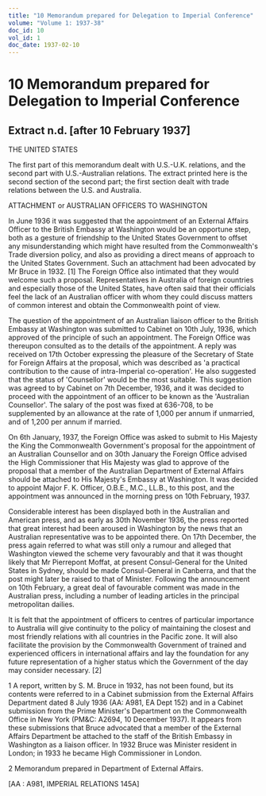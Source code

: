```yaml
---
title: "10 Memorandum prepared for Delegation to Imperial Conference"
volume: "Volume 1: 1937-38"
doc_id: 10
vol_id: 1
doc_date: 1937-02-10
---
```


# 10 Memorandum prepared for Delegation to Imperial Conference

## Extract n.d. [after 10 February 1937]

THE UNITED STATES

The first part of this memorandum dealt with U.S.-U.K. relations, and the second part with U.S.-Australian relations. The extract printed here is the second section of the second part; the first section dealt with trade relations between the U.S. and Australia.

ATTACHMENT or AUSTRALIAN OFFICERS TO WASHINGTON

In June 1936 it was suggested that the appointment of an External Affairs Officer to the British Embassy at Washington would be an opportune step, both as a gesture of friendship to the United States Government to offset any misunderstanding which might have resulted from the Commonwealth's Trade diversion policy, and also as providing a direct means of approach to the United States Government. Such an attachment had been advocated by Mr Bruce in 1932. [1] The Foreign Office also intimated that they would welcome such a proposal. Representatives in Australia of foreign countries and especially those of the United States, have often said that their officials feel the lack of an Australian officer with whom they could discuss matters of common interest and obtain the Commonwealth point of view.

The question of the appointment of an Australian liaison officer to the British Embassy at Washington was submitted to Cabinet on 10th July, 1936, which approved of the principle of such an appointment. The Foreign Office was thereupon consulted as to the details of the appointment. A reply was received on 17th October expressing the pleasure of the Secretary of State for Foreign Affairs at the proposal, which was described as 'a practical contribution to the cause of intra-Imperial co-operation'. He also suggested that the status of 'Counsellor' would be the most suitable. This suggestion was agreed to by Cabinet on 7th December, 1936, and it was decided to proceed with the appointment of an officer to be known as the 'Australian Counsellor'. The salary of the post was fixed at 636-708, to be supplemented by an allowance at the rate of 1,000 per annum if unmarried, and of 1,200 per annum if married.

On 6th January, 1937, the Foreign Office was asked to submit to His Majesty the King the Commonwealth Government's proposal for the appointment of an Australian Counsellor and on 30th January the Foreign Office advised the High Commissioner that His Majesty was glad to approve of the proposal that a member of the Australian Department of External Affairs should be attached to His Majesty's Embassy at Washington. It was decided to appoint Major F. K. Officer, O.B.E., M.C., LL.B., to this post, and the appointment was announced in the morning press on 10th February, 1937.

Considerable interest has been displayed both in the Australian and American press, and as early as 30th November 1936, the press reported that great interest had been aroused in Washington by the news that an Australian representative was to be appointed there. On 17th December, the press again referred to what was still only a rumour and alleged that Washington viewed the scheme very favourably and that it was thought likely that Mr Pierrepont Moffat, at present Consul-General for the United States in Sydney, should be made Consul-General in Canberra, and that the post might later be raised to that of Minister. Following the announcement on 10th February, a great deal of favourable comment was made in the Australian press, including a number of leading articles in the principal metropolitan dailies.

It is felt that the appointment of officers to centres of particular importance to Australia will give continuity to the policy of maintaining the closest and most friendly relations with all countries in the Pacific zone. It will also facilitate the provision by the Commonwealth Government of trained and experienced officers in international affairs and lay the foundation for any future representation of a higher status which the Government of the day may consider necessary. [2]

1 A report, written by S. M. Bruce in 1932, has not been found, but its contents were referred to in a Cabinet submission from the External Affairs Department dated 8 July 1936 (AA: A981, EA Dept 152) and in a Cabinet submission from the Prime Minister's Department on the Commonwealth Office in New York (PM&amp;C: A2694, 10 December 1937). It appears from these submissions that Bruce advocated that a member of the External Affairs Department be attached to the staff of the British Embassy in Washington as a liaison officer. In 1932 Bruce was Minister resident in London; in 1933 he became High Commissioner in London.

2 Memorandum prepared in Department of External Affairs.

[AA : A981, IMPERIAL RELATIONS 145A]
